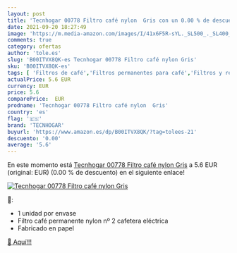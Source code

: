 ```yaml
---
layout: post
title: 'Tecnhogar 00778 Filtro café nylon  Gris con un 0.00 % de descuento'
date: 2021-09-20 18:27:49
image: 'https://m.media-amazon.com/images/I/41x6F5R-sYL._SL500_._SL400_.jpg'
comments: true
category: ofertas
author: 'tole.es'
slug: 'B00ITVX8QK-es Tecnhogar 00778 Filtro café nylon Gris'
sku: 'B00ITVX8QK-es'
tags: [ 'Filtros de café','Filtros permanentes para café','Filtros y repuestos para cafeteras','Hogar y cocina','Utensilios para café y té','café','tecnhogar', ]
actualPrice: 5.6 EUR
currency: EUR
price: 5.6
comparePrice:  EUR
prodname: 'Tecnhogar 00778 Filtro café nylon  Gris'
country: 'es'
flag: '🇪🇸'
brand: 'TECNHOGAR'
buyurl: 'https://www.amazon.es/dp/B00ITVX8QK/?tag=tolees-21'
descuento: '0.00'
average: '5.6'
---
```


En este momento está [Tecnhogar 00778 Filtro café nylon  Gris](https://www.amazon.es/dp/B00ITVX8QK/?tag=tolees-21) a 5.6 EUR (original:  EUR) (0.00 %  de descuento) en el siguiente enlace!

[![Tecnhogar 00778 Filtro café nylon  Gris](https://m.media-amazon.com/images/I/41x6F5R-sYL._SL500_._SL400_.jpg)](https://www.amazon.es/dp/B00ITVX8QK/?tag=tolees-21)

🔎:

- 1 unidad por envase
- Filtro café permanente nylon nº 2 cafetera eléctrica
- Fabricado en papel

[🛒 Aquí!!!](https://www.amazon.es/dp/B00ITVX8QK/?tag=tolees-21)
